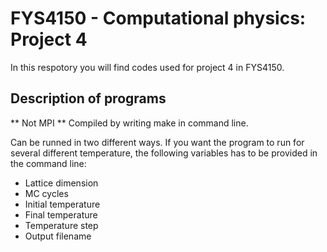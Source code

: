 # FYS4150 - Computational physics: Project 4

In this respotory you will find codes used for project 4 in FYS4150.

## Description of programs

** Not MPI **
Compiled by writing 
make 
in command line. 

Can be runned in two different ways. If you want the program to run for several different temperature, the following variables has to be provided in the command line:  
* Lattice dimension
* MC cycles 
* Initial temperature 
* Final temperature 
* Temperature step 
* Output filename
